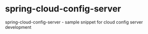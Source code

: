 # spring-cloud-config-server
spring-cloud-config-server - sample snippet for cloud config server development
